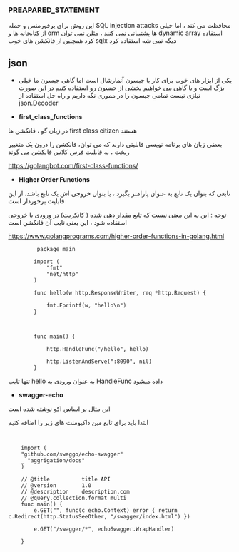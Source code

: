 ### PREAPARED_STATEMENT

این روش برای پرفورمنس و حمله  SQL injection attacks محافظت می کند ، اما خیلی از کتابخانه ها و orm ها پشتیبانی نمی کنند ، مثلن نمی توان dynamic array  استفاده کرد همچنین از فانکشن های خوب sqlx دیگه نمی شه استفاده کرد

## json

+ یکی از ابزار های خوب برای کار با جیسون آنمارشال است اما گاهی جیسون ما خیلی بزگ است و یا گاهی می خواهیم بخشی از جیسون رو استفاده کنیم در این صورت نیازی نیست تمامی جیسون را در مموری نگه داریم و راه حل  استفاده از json.Decoder

+ **first_class_functions**

در زبان گو ، فانکشن ها first class citizen  هستند

بعضی زبان های برنامه نویسی قابلیتی دارند که می توان، فانکشن را درون یک متغییر ریخت ، به قابلیت فرس کلاس فانکشن می گوند


https://golangbot.com/first-class-functions/


+ **Higher Order Functions**

 تابعی که بتوان  یک تابع به عنوان پارامتر بگیرد ، یا بتوان خروجی اش یک تابع باشد، از این قابلیت برخوردار است
 
 توجه : این به این معنی نیست که تابع مقدار دهی شده ( کانکریت) در ورودی یا خروجی استفاده شود ، این یعنی تایپ آن فانکشن است
 
 https://www.golangprograms.com/higher-order-functions-in-golang.html

```
         package main

        import (
            "fmt"
            "net/http"
        )

        func hello(w http.ResponseWriter, req *http.Request) {

            fmt.Fprintf(w, "hello\n")
        }



        func main() {

            http.HandleFunc("/hello", hello)

            http.ListenAndServe(":8090", nil)
        }
 ```
تنها تایپ hello به عنوان ورودی به HandleFunc داده میشود   


+ **swagger-echo**

این مثال بر اساس اکو نوشته شده است

ابتدا باید برای تابع مین داکیومنت های زیر را اضافه کنیم

```


    import (
    "github.com/swaggo/echo-swagger"
    _ "aggrigation/docs"
    )

    // @title          title API
    // @version        1.0
    // @description    description.com
    // @query.collection.format multi
    func main() {
    	e.GET("", func(c echo.Context) error { return c.Redirect(http.StatusSeeOther, "/swagger/index.html") })

	    e.GET("/swagger/*", echoSwagger.WrapHandler)
    
    }
```